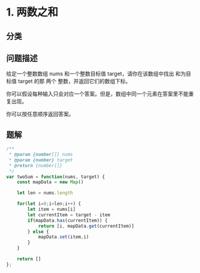 
# 1. 两数之和

## 分类

## 问题描述

给定一个整数数组 nums 和一个整数目标值 target，请你在该数组中找出 和为目标值 target  的那 两个 整数，并返回它们的数组下标。

你可以假设每种输入只会对应一个答案。但是，数组中同一个元素在答案里不能重复出现。

你可以按任意顺序返回答案。



## 题解

```ts
/**
 * @param {number[]} nums
 * @param {number} target
 * @return {number[]}
 */
var twoSum = function(nums, target) {
    const mapData = new Map()

    let len = nums.length 

    for(let i=0;i<len;i++) {
        let item = nums[i]
        let currentItem = target - item
        if(mapData.has(currentItem)) {
            return [i, mapData.get(currentItem)]
        } else {
            mapData.set(item,i)
        }
    }

    return []
};
```